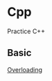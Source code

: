 # Cpp
Practice C++

## Basic

[Overloading](https://www.tutorialspoint.com/cplusplus/cpp_overloading.htm)
